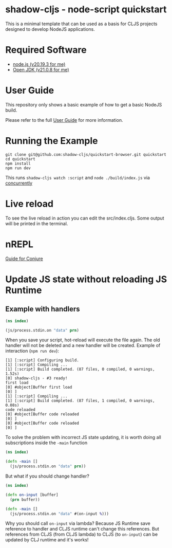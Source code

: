 # shadow-cljs - node-script quickstart

This is a minimal template that can be used as a basis for CLJS projects designed to develop NodeJS applications.

# Required Software

- [node.js (v20.19.3 for me)](https://nodejs.org/en/download)
- [Open JDK (v21.0.8 for me)](https://openjdk.org/projects/jdk/)

# User Guide

This repository only shows a basic example of how to get a basic NodeJS build.

Please refer to the full [User Guide](https://shadow-cljs.github.io/docs/UsersGuide.html) for more information.

# Running the Example

```shell
git clone git@github.com:shadow-cljs/quickstart-browser.git quickstart
cd quickstart
npm install
npm run dev
````

This runs `shadow-cljs watch :script` and `node ./build/index.js` via [concurrently](https://www.npmjs.com/package/concurrently)

# Live reload

To see the live reload in action you can edit the src/index.cljs. Some output will be printed in the terminal.

# nREPL

[Guide for Conjure](https://github.com/Olical/conjure/wiki/Quick-start:-ClojureScript-(shadow-cljs)#connect-and-select)

# Update JS state without reloading JS Runtime

## Example with handlers

```clj
(ns index)

(js/process.stdin.on "data" prn)
```

When you save your script, hot-reload will execute the file again.
The old handler will not be deleted and a new handler will be created.
Example of interaction (`npm run dev`):

```
[1] [:script] Configuring build.
[1] [:script] Compiling ...
[1] [:script] Build completed. (87 files, 0 compiled, 0 warnings, 1.52s)
[0] shadow-cljs - #3 ready!
first load
[0] #object[Buffer first load
[0] ]
[1] [:script] Compiling ...
[1] [:script] Build completed. (87 files, 1 compiled, 0 warnings, 0.08s)
code reloaded
[0] #object[Buffer code reloaded
[0] ]
[0] #object[Buffer code reloaded
[0] ]
```

To solve the problem with incorrect JS state updating,
it is worth doing all subscriptions inside the `-main` function

```clj
(ns index)

(defn -main []
  (js/process.stdin.on "data" prn))
```

But what if you should change handler?

```clj
(ns index)

(defn on-input [buffer]
  (prn buffer))

(defn -main []
  (js/process.stdin.on "data" #(on-input %)))
```

Why you should call `on-input` via lambda?
Because JS Runtime save reference to handler and CLJS runtime can't change this references.
But references from CLJS (from CLJS lambda) to CLJS (to `on-input`) can be updated by CLJ runtime and it's works! 
